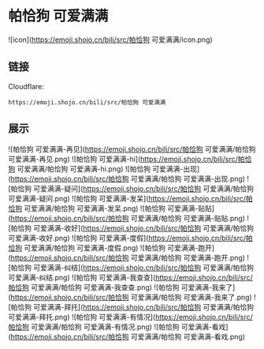 # 帕恰狗 可爱满满
![icon](https://emoji.shojo.cn/bili/src/帕恰狗 可爱满满/icon.png)
## 链接
Cloudflare:
```
https://emoji.shojo.cn/bili/src/帕恰狗 可爱满满
```
## 展示
![帕恰狗 可爱满满-再见](https://emoji.shojo.cn/bili/src/帕恰狗 可爱满满/帕恰狗 可爱满满-再见.png)
![帕恰狗 可爱满满-hi](https://emoji.shojo.cn/bili/src/帕恰狗 可爱满满/帕恰狗 可爱满满-hi.png)
![帕恰狗 可爱满满-出现](https://emoji.shojo.cn/bili/src/帕恰狗 可爱满满/帕恰狗 可爱满满-出现.png)
![帕恰狗 可爱满满-疑问](https://emoji.shojo.cn/bili/src/帕恰狗 可爱满满/帕恰狗 可爱满满-疑问.png)
![帕恰狗 可爱满满-发呆](https://emoji.shojo.cn/bili/src/帕恰狗 可爱满满/帕恰狗 可爱满满-发呆.png)
![帕恰狗 可爱满满-贴贴](https://emoji.shojo.cn/bili/src/帕恰狗 可爱满满/帕恰狗 可爱满满-贴贴.png)
![帕恰狗 可爱满满-收好](https://emoji.shojo.cn/bili/src/帕恰狗 可爱满满/帕恰狗 可爱满满-收好.png)
![帕恰狗 可爱满满-度假](https://emoji.shojo.cn/bili/src/帕恰狗 可爱满满/帕恰狗 可爱满满-度假.png)
![帕恰狗 可爱满满-跑开](https://emoji.shojo.cn/bili/src/帕恰狗 可爱满满/帕恰狗 可爱满满-跑开.png)
![帕恰狗 可爱满满-纠结](https://emoji.shojo.cn/bili/src/帕恰狗 可爱满满/帕恰狗 可爱满满-纠结.png)
![帕恰狗 可爱满满-我查查](https://emoji.shojo.cn/bili/src/帕恰狗 可爱满满/帕恰狗 可爱满满-我查查.png)
![帕恰狗 可爱满满-我来了](https://emoji.shojo.cn/bili/src/帕恰狗 可爱满满/帕恰狗 可爱满满-我来了.png)
![帕恰狗 可爱满满-拜托](https://emoji.shojo.cn/bili/src/帕恰狗 可爱满满/帕恰狗 可爱满满-拜托.png)
![帕恰狗 可爱满满-有情况](https://emoji.shojo.cn/bili/src/帕恰狗 可爱满满/帕恰狗 可爱满满-有情况.png)
![帕恰狗 可爱满满-看戏](https://emoji.shojo.cn/bili/src/帕恰狗 可爱满满/帕恰狗 可爱满满-看戏.png)
